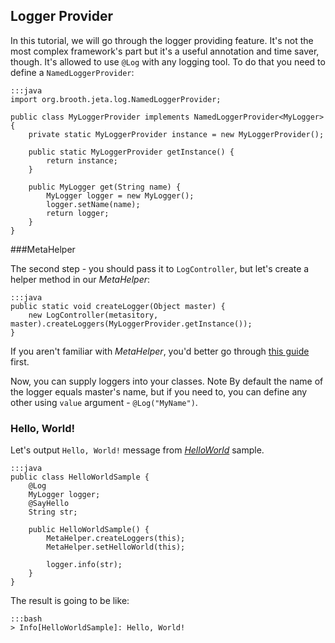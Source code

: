 <div class="page-header">
    <h2>Logger Provider</h2>
</div>

In this tutorial, we will go through the logger providing feature. It's not the most complex framework's part but it's a useful annotation and time saver, though. It's allowed to use `@Log` with any logging tool. To do that you need to define a `NamedLoggerProvider`:

    :::java
    import org.brooth.jeta.log.NamedLoggerProvider;

    public class MyLoggerProvider implements NamedLoggerProvider<MyLogger> {
        private static MyLoggerProvider instance = new MyLoggerProvider();

        public static MyLoggerProvider getInstance() {
            return instance;
        }

        public MyLogger get(String name) {
            MyLogger logger = new MyLogger();
            logger.setName(name);
            return logger;
        }
    }

###MetaHelper

The second step - you should pass it to `LogController`, but let's create a helper method in our *MetaHelper*:

    :::java
    public static void createLogger(Object master) {
        new LogController(metasitory, master).createLoggers(MyLoggerProvider.getInstance());
    }

If you aren't familiar with *MetaHelper*, you'd better go through [this guide](/guide/meta-helper.html) first.

Now, you can supply loggers into your classes. <span class="label label-info">Note</span> By default the name of the logger equals master's name, but if you need to, you can define any other  using `value` argument - `@Log("MyName")`.

### Hello, World!
Let's output `Hello, World!` message from [*HelloWorld*](/guide/code-generating.html#HelloWorldSample) sample.

    :::java
    public class HelloWorldSample {
        @Log
        MyLogger logger;
        @SayHello
        String str;

        public HelloWorldSample() {
            MetaHelper.createLoggers(this);
            MetaHelper.setHelloWorld(this);

            logger.info(str);
        }
    }

The result is going to be like:

    :::bash
    > Info[HelloWorldSample]: Hello, World!

